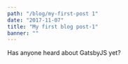 ```yaml
---
path: "/blog/my-first-post 1"
date: "2017-11-07"
title: "My first blog post-1"
banner: ""
---
```


Has anyone heard about GatsbyJS yet?
